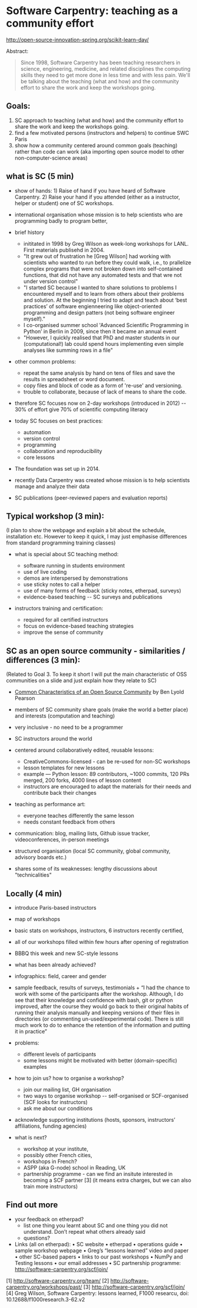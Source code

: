 # Software Carpentry: teaching as a community effort

http://open-source-innovation-spring.org/scikit-learn-day/

Abstract:

> Since 1998, Software Carpentry has been teaching researchers in science, engineering, medicine, and related disciplines the computing skills they need to get more done in less time and with less pain. We'll be talking about the teaching (what and how) and the community effort to share the work and keep the workshops going.

## Goals: 


1) SC approach to teaching (what and how) and the community effort to share the work and keep the workshops going.
2) find a few motivated persons (instructors and helpers) to continue SWC Paris
3) show how a community centered around common goals (teaching) rather than code can work (aka importing open source model to other non-computer-science areas)

## what is SC (5 min)

* show of hands: 1) Raise of hand if you have heard of Software Carpentry. 2) Raise your hand if you attended (either as a instructor, helper or student) one of SC workshops.
* international organisation whose mission is to help scientists who are programming badly to program better,
* brief history
    * inititated in 1998 by Greg Wilson as week-long workshops for LANL. First materials publisehd in 2004. 
    - "It grew out of frustration he [Greg Wilson] had working with scientists who wanted to run before they could walk, i.e., to prallelize complex programs that were not broken down into self-contained functions, that did not have any automated tests and that wre not under version control"
    - "I started SC because I wanted to share solutions to problems I encountered myself and to learn from others about their problems and solution. At the beginning I tried to adapt and teach about ‘best practices’ of software engienneering like object-oriented programming and design patters (not being software engineer myself)."
    - I co-organised summer school 'Advanced Scientific Programming in Python’ in Berlin in 2009, since then it became an annual event
    - "However, I quickly realised that PhD and master students in our (computational!) lab could spend hours implementing even simple analyses like summing rows in a file"
* other common problems:
    - repeat the same analysis by hand on tens of files and save the results in spreadsheet or word document.
    - copy files and block of code as a form of 're-use' and versioning.
    - trouble to collaborate, because of lack of means to share the code.
* therefore SC focuses now on 2-day workshops (introduced in 2012) -- 30% of effort give 70% of scientific computing literacy

* today SC focuses on best practices:
    - automation
    - version control
    - programming
    * collaboration and reproducibility
    * core lessons

* The foundation was set up in 2014.

* recently Data Carpentry was created whose mission is to help scientists manage and analyze their data
* SC publications (peer-reviewed papers and evaluation reports)

## Typical workshop (3 min):
(I plan to show the webpage and explain a bit about the schedule, installation etc. However to keep it quick, I may just emphasise differences from standard programming training classes)

* what is special about SC teaching method:
    * software running in students environment
    * use of live coding
    * demos are interspersed by demonstrations
    * use sticky notes to call a helper
    * use of many forms of feedback (sticky notes, etherpad, surveys)
    * evidence-based teaching -- SC surveys and publications

* instructors training and certification:
    * required for all certified instructors
    - focus on evidence-based teaching strategies
    - improve the sense of community


## SC as an open source community - similarities / differences (3 min):
(Related to Goal 3. To keep it short I will put the main characteristic of OSS communities on a slide and just explain how they relate to SC)

- [Common Characteristics of an Open Source Community](https://blogs.s-osg.org/common-characteristics-of-an-open-source-community/) by Ben Lyold Pearson
* members of SC community share goals (make the world a better place) and interests (computation and teaching)
* very inclusive - no need to be a programmer
* SC instructors around the world
* centered around collaboratively edited, reusable lessons:
    - CreativeCommons-licensed - can be re-used for non-SC workshops
    - lesson templates for new lessons
    - example — Python lesson: 89 contributors, ~1000 commits, 120 PRs merged, 200 forks, 4000 lines of lesson content
    + instructors are encouraged to adapt the materials for their needs and contribute back their changes
* teaching as performance art:
    - everyone teaches differently the same lesson
    - needs constant feedback from others
* communication: blog, mailing lists, Github issue tracker, videoconferences, in-person meetings
* structured organisation (local SC community, global community, advisory boards etc.)


* shares some of its weaknesses: lengthy discussions about "technicalities"
      
## Locally (4 min)

* introduce Paris-based instructors
* map of workshops
* basic stats on workshops, instructors, 6 instructors recently certified,
* all of our workshops filled within few hours after opening of registration
* BBBQ this week and new SC-style lessons
* what has been already achieved? 
* infographics: field, career and gender
* sample feedback, results of surveys, testimonials
        + “I had the chance to work with some of the participants after the workshop. Although, I do see that their knowledge and confidence with bash, git or python improved, after the course they would go back to their original habits of running their analysis manually and keeping versions of their files in directories (or commenting un-used/experimental code). There is still much work to do to enhance the retention of the information and putting it in practice”

* problems:
    - different levels of participants
    - some lessons might be motivated with better (domain-specific) examples

* how to join us? how to organise a workshop? 
    * join our mailing list, GH organisation
    - two ways to organise workshop -- self-organised or SCF-organised (SCF looks for instructors)
    - ask me about our conditions

* acknowledge supporting institutions (hosts, sponsors, instructors’ affiliations, funding agencies)

* what is next?
    - workshop at your institute,
    - possibly other French cities,
    - workshops in French?
    - ASPP (aka G-node) school in Reading, UK
    - partnership programme - can we find an insitute interested in becoming a SCF partner [3] (it means extra charges, but we can also train more instructors)


## Find out more 

* your feedback on etherpad?
  - list one thing you learnt about SC and one thing you did not understand. Don’t repeat what others already said
  - questions?
* Links (all on etherpad): 
   • SC website
   • etherpad
   • operations guide 
   • sample workshop webpage
   • Greg’s “lessons learned” video and paper
   • other SC-based papers
   • links to our past workshops
   • NumPy and Testing lessons
   • our email addresses
   • SC partnership programme: http://software-carpentry.org/scf/join/

[1] http://software-carpentry.org/team/
[2] http://software-carpentry.org/workshops/past/
[3] http://software-carpentry.org/scf/join/
[4] Greg Wilson, Software Carpentry: lessons learned, F1000 researcu, doi: 10.12688/f1000research.3-62.v2
